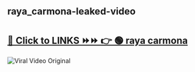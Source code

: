 
 ## raya_carmona-leaked-video 

# <h2><a href="https://clipsfans.com/raya_carmona&ref=git">🔗 Click to LINKS ⏩⏩ 👉 🟢 raya carmona </a></h2>

<a href="https://clipsfans.com/raya_carmona&ref=git" rel="nofollow" data-target="animated-image.originalLink"><img src="https://i.ibb.co.com/xMMVF88/686577567.gif" alt="Viral Video Original" style="max-width: 100%; display: inline-block;" data-target="animated-image.originalImage"></a>
